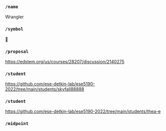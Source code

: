 ### `/name`
Wrangler
### `/symbol`
💩
### `/proposal`
https://edstem.org/us/courses/28207/discussion/2140275
### `/student`
https://github.com/ese-detkin-lab/ese5190-2022/tree/main/students/skyfall88888
### `/student`
https://github.com/ese-detkin-lab/ese5190-2022/tree/main/students/thea-e
### `/midpoint`
